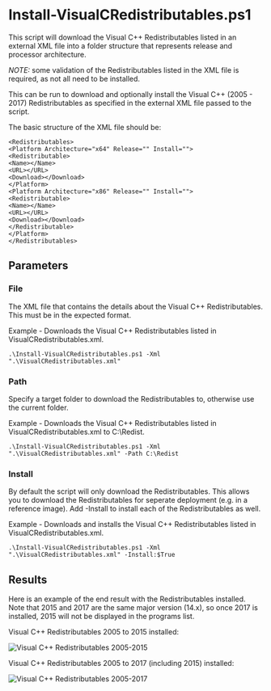 # Install-VisualCRedistributables.ps1
This script will download the Visual C++ Redistributables listed in an external XML file into a folder structure that represents release and processor architecture.

*NOTE:* some validation of the Redistributables listed in the XML file is required, as not all need to be installed.

This can be run to download and optionally install the Visual C++ (2005 - 2017) Redistributables as specified in the external XML file passed to the script.

The basic structure of the XML file should be:

    <Redistributables>
    <Platform Architecture="x64" Release="" Install="">
    <Redistributable>
    <Name></Name>
    <URL></URL>
    <Download></Download>
    </Platform>
    <Platform Architecture="x86" Release="" Install="">
    <Redistributable>
    <Name></Name>
    <URL></URL>
    <Download></Download>
    </Redistributable>
    </Platform>
    </Redistributables>

## Parameters
### File
The XML file that contains the details about the Visual C++ Redistributables. This must be in the expected format.

Example - Downloads the Visual C++ Redistributables listed in VisualCRedistributables.xml.

    .\Install-VisualCRedistributables.ps1 -Xml ".\VisualCRedistributables.xml"

### Path
Specify a target folder to download the Redistributables to, otherwise use the current folder.

Example - Downloads the Visual C++ Redistributables listed in VisualCRedistributables.xml to C:\Redist.

    .\Install-VisualCRedistributables.ps1 -Xml ".\VisualCRedistributables.xml" -Path C:\Redist


### Install
By default the script will only download the Redistributables. This allows you to download the Redistributables for seperate deployment (e.g. in a reference image). Add -Install to install each of the Redistributables as well.

Example - Downloads and installs the Visual C++ Redistributables listed in VisualCRedistributables.xml.

    .\Install-VisualCRedistributables.ps1 -Xml ".\VisualCRedistributables.xml" -Install:$True

## Results
Here is an example of the end result with the Redistributables installed. Note that 2015 and 2017 are the same major version (14.x), so once 2017 is installed, 2015 will not be displayed in the programs list.

Visual C++ Redistributables 2005 to 2015 installed:

![Visual C++ Redistributables 2005-2015](https://raw.githubusercontent.com/aaronparker/appinstall-scripts/master/Install-VisualCRedistributables/images/2005-2015.PNG "Visual C++ Redistributables 2005-2015")

Visual C++ Redistributables 2005 to 2017 (including 2015) installed:

![Visual C++ Redistributables 2005-2017](https://raw.githubusercontent.com/aaronparker/appinstall-scripts/master/Install-VisualCRedistributables/images/2005-2017.PNG "Visual C++ Redistributables 2005-2017")
